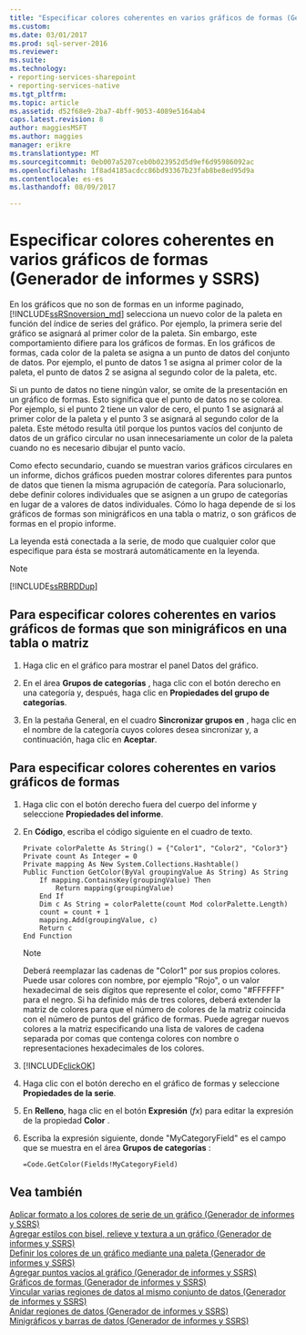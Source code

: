 ```yaml
---
title: "Especificar colores coherentes en varios gráficos de formas (Generador de informes y SSRS) | Microsoft Docs"
ms.custom: 
ms.date: 03/01/2017
ms.prod: sql-server-2016
ms.reviewer: 
ms.suite: 
ms.technology:
- reporting-services-sharepoint
- reporting-services-native
ms.tgt_pltfrm: 
ms.topic: article
ms.assetid: d52f68e9-2ba7-4bff-9053-4089e5164ab4
caps.latest.revision: 8
author: maggiesMSFT
ms.author: maggies
manager: erikre
ms.translationtype: MT
ms.sourcegitcommit: 0eb007a5207ceb0b023952d5d9ef6d95986092ac
ms.openlocfilehash: 1f8ad4185acdcc86bd93367b23fab8be8ed95d9a
ms.contentlocale: es-es
ms.lasthandoff: 08/09/2017

---
```

# <a name="specify-consistent-colors-across-multiple-shape-charts-report-builder-and-ssrs"></a>Especificar colores coherentes en varios gráficos de formas (Generador de informes y SSRS)
  En los gráficos que no son de formas en un informe paginado, [!INCLUDE[ssRSnoversion_md](../../includes/ssrsnoversion-md.md)] selecciona un nuevo color de la paleta en función del índice de series del gráfico. Por ejemplo, la primera serie del gráfico se asignará al primer color de la paleta. Sin embargo, este comportamiento difiere para los gráficos de formas. En los gráficos de formas, cada color de la paleta se asigna a un punto de datos del conjunto de datos. Por ejemplo, el punto de datos 1 se asigna al primer color de la paleta, el punto de datos 2 se asigna al segundo color de la paleta, etc.  
  
 Si un punto de datos no tiene ningún valor, se omite de la presentación en un gráfico de formas. Esto significa que el punto de datos no se colorea. Por ejemplo, si el punto 2 tiene un valor de cero, el punto 1 se asignará al primer color de la paleta y el punto 3 se asignará al segundo color de la paleta. Este método resulta útil porque los puntos vacíos del conjunto de datos de un gráfico circular no usan innecesariamente un color de la paleta cuando no es necesario dibujar el punto vacío.  
  
 Como efecto secundario, cuando se muestran varios gráficos circulares en un informe, dichos gráficos pueden mostrar colores diferentes para puntos de datos que tienen la misma agrupación de categoría. Para solucionarlo, debe definir colores individuales que se asignen a un grupo de categorías en lugar de a valores de datos individuales. Cómo lo haga depende de si los gráficos de formas son minigráficos en una tabla o matriz, o son gráficos de formas en el propio informe.  
  
 La leyenda está conectada a la serie, de modo que cualquier color que especifique para ésta se mostrará automáticamente en la leyenda.  
  
> [!NOTE]  
>  [!INCLUDE[ssRBRDDup](../../includes/ssrbrddup-md.md)]  
  
## <a name="to-specify-consistent-colors-across-multiple-sparkline-shape-charts-in-a-table-or-matrix"></a>Para especificar colores coherentes en varios gráficos de formas que son minigráficos en una tabla o matriz  
  
1.  Haga clic en el gráfico para mostrar el panel Datos del gráfico.  
  
2.  En el área **Grupos de categorías** , haga clic con el botón derecho en una categoría y, después, haga clic en **Propiedades del grupo de categorías**.  
  
3.  En la pestaña General, en el cuadro **Sincronizar grupos en** , haga clic en el nombre de la categoría cuyos colores desea sincronizar y, a continuación, haga clic en **Aceptar**.  
  
## <a name="to-specify-consistent-colors-across-multiple-shape-charts"></a>Para especificar colores coherentes en varios gráficos de formas  
  
1.  Haga clic con el botón derecho fuera del cuerpo del informe y seleccione **Propiedades del informe**.  
  
2.  En **Código**, escriba el código siguiente en el cuadro de texto.  
  
    ```  
    Private colorPalette As String() = {"Color1", "Color2", "Color3"}  
    Private count As Integer = 0  
    Private mapping As New System.Collections.Hashtable()  
    Public Function GetColor(ByVal groupingValue As String) As String  
        If mapping.ContainsKey(groupingValue) Then  
            Return mapping(groupingValue)  
        End If  
        Dim c As String = colorPalette(count Mod colorPalette.Length)  
        count = count + 1  
        mapping.Add(groupingValue, c)  
        Return c  
    End Function  
    ```  
  
    > [!NOTE]  
    >  Deberá reemplazar las cadenas de "Color1" por sus propios colores. Puede usar colores con nombre, por ejemplo "Rojo", o un valor hexadecimal de seis dígitos que represente el color, como "#FFFFFF" para el negro. Si ha definido más de tres colores, deberá extender la matriz de colores para que el número de colores de la matriz coincida con el número de puntos del gráfico de formas. Puede agregar nuevos colores a la matriz especificando una lista de valores de cadena separada por comas que contenga colores con nombre o representaciones hexadecimales de los colores.  
  
3.  [!INCLUDE[clickOK](../../includes/clickok-md.md)]  
  
4.  Haga clic con el botón derecho en el gráfico de formas y seleccione **Propiedades de la serie**.  
  
5.  En **Relleno**, haga clic en el botón **Expresión** (*fx*) para editar la expresión de la propiedad **Color** .  
  
6.  Escriba la expresión siguiente, donde "MyCategoryField" es el campo que se muestra en el área **Grupos de categorías** :  
  
    ```  
    =Code.GetColor(Fields!MyCategoryField)  
    ```  
  
## <a name="see-also"></a>Vea también  
 [Aplicar formato a los colores de serie de un gráfico &#40;Generador de informes y SSRS&#41;](../../reporting-services/report-design/formatting-series-colors-on-a-chart-report-builder-and-ssrs.md)   
 [Agregar estilos con bisel, relieve y textura a un gráfico &#40;Generador de informes y SSRS&#41;](../../reporting-services/report-design/chart-effects-add-bevel-emboss-or-texture-report-builder.md)   
 [Definir los colores de un gráfico mediante una paleta &#40;Generador de informes y SSRS&#41;](../../reporting-services/report-design/define-colors-on-a-chart-using-a-palette-report-builder-and-ssrs.md)   
 [Agregar puntos vacíos al gráfico &#40;Generador de informes y SSRS&#41;](../../reporting-services/report-design/add-empty-points-to-a-chart-report-builder-and-ssrs.md)   
 [Gráficos de formas &#40;Generador de informes y SSRS&#41;](../../reporting-services/report-design/shape-charts-report-builder-and-ssrs.md)   
 [Vincular varias regiones de datos al mismo conjunto de datos &#40;Generador de informes y SSRS&#41;](../../reporting-services/report-design/linking-multiple-data-regions-to-the-same-dataset-report-builder-and-ssrs.md)   
 [Anidar regiones de datos &#40;Generador de informes y SSRS&#41;](../../reporting-services/report-design/nested-data-regions-report-builder-and-ssrs.md)   
 [Minigráficos y barras de datos &#40;Generador de informes y SSRS&#41;](../../reporting-services/report-design/sparklines-and-data-bars-report-builder-and-ssrs.md)  
  
  
